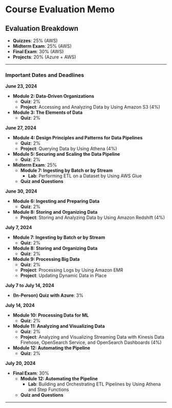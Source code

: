 # Course Evaluation Memo

## Evaluation Breakdown

- **Quizzes**: 25% (AWS)
- **Midterm Exam**: 25% (AWS)
- **Final Exam**: 30% (AWS)
- **Projects**: 20% (Azure + AWS)

---

### Important Dates and Deadlines

**June 23, 2024**
- **Module 2: Data-Driven Organizations**
  - **Quiz**: 2%
  - **Project**: Accessing and Analyzing Data by Using Amazon S3 (4%)
- **Module 3: The Elements of Data**
  - **Quiz**: 2%

**June 27, 2024**
- **Module 4: Design Principles and Patterns for Data Pipelines**
  - **Quiz**: 2%
  - **Project**: Querying Data by Using Athena (4%)
- **Module 5: Securing and Scaling the Data Pipeline**
  - **Quiz**: 2%
- **Midterm Exam**: 25%
  - **Module 7: Ingesting by Batch or by Stream**
    - **Lab**: Performing ETL on a Dataset by Using AWS Glue
  - **Quiz and Questions**

**June 30, 2024**
- **Module 6: Ingesting and Preparing Data**
  - **Quiz**: 2%
- **Module 8: Storing and Organizing Data**
  - **Project**: Storing and Analyzing Data by Using Amazon Redshift (4%)

**July 7, 2024**
- **Module 7: Ingesting by Batch or by Stream**
  - **Quiz**: 2%
- **Module 8: Storing and Organizing Data**
  - **Quiz**: 2%
- **Module 9: Processing Big Data**
  - **Quiz**: 2%
  - **Project**: Processing Logs by Using Amazon EMR
  - **Project**: Updating Dynamic Data in Place

**July 7 to July 14, 2024**
- **(In-Person) Quiz with Azure**: 3%

**July 14, 2024**
- **Module 10: Processing Data for ML**
  - **Quiz**: 2%
- **Module 11: Analyzing and Visualizing Data**
  - **Quiz**: 2%
  - **Project**: Analyzing and Visualizing Streaming Data with Kinesis Data Firehose, OpenSearch Service, and OpenSearch Dashboards (4%)
- **Module 12: Automating the Pipeline**
  - **Quiz**: 2%

**July 20, 2024**
- **Final Exam**: 30%
  - **Module 12: Automating the Pipeline**
    - **Lab**: Building and Orchestrating ETL Pipelines by Using Athena and Step Functions
  - **Quiz and Questions**

---

